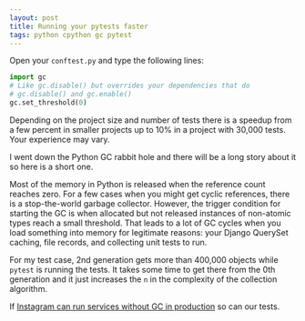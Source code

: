 ```yaml
---
layout: post
title: Running your pytests faster
tags: python cpython gc pytest
---
```


Open your `conftest.py` and type the following lines:

```python
import gc
# Like gc.disable() but overrides your dependencies that do
# gc.disable() and gc.enable()
gc.set_threshold(0)
```

Depending on the project size and number of tests there is a speedup from a few percent in smaller projects up to 10% in a project with 30,000 tests. Your experience may vary.

I went down the Python GC rabbit hole and there will be a long story about it so here is a short one.

Most of the memory in Python is released when the reference count reaches zero. For a few cases when you might get cyclic references, there is a stop-the-world garbage collector. However, the trigger condition for starting the GC is when allocated but not released instances of non-atomic types reach a  small threshold. That leads to a lot of GC cycles when you load something into memory for legitimate reasons: your Django QuerySet caching, file records, and collecting unit tests to run.

For my test case, 2nd generation gets more than 400,000 objects while `pytest` is running the tests. It takes some time to get there from the 0th generation and it just increases the `n` in the complexity of the collection algorithm.

If [Instagram can run services without GC in production](https://instagram-engineering.com/dismissing-python-garbage-collection-at-instagram-4dca40b29172) so can our tests.
